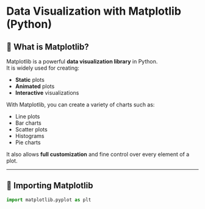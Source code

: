 # Data Visualization with Matplotlib (Python)

## 📌 What is Matplotlib?
Matplotlib is a powerful **data visualization library** in Python.  
It is widely used for creating:  
- **Static** plots  
- **Animated** plots  
- **Interactive** visualizations  

With Matplotlib, you can create a variety of charts such as:  
- Line plots  
- Bar charts  
- Scatter plots  
- Histograms  
- Pie charts  

It also allows **full customization** and fine control over every element of a plot.

---

## 📌 Importing Matplotlib
```python
import matplotlib.pyplot as plt



